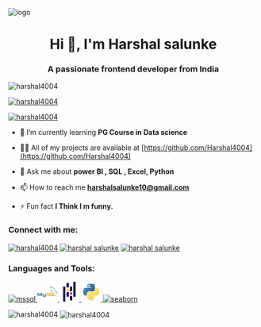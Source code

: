 ![logo](https://wallpaperaccess.com/full/1614824.jpg)
<h1 align="center">Hi 👋, I'm Harshal salunke</h1>
<h3 align="center">A passionate frontend developer from India</h3>

<p align="left"> <img src="https://komarev.com/ghpvc/?username=harshal4004&label=Profile%20views&color=0e75b6&style=flat" alt="harshal4004" /> </p>

<p align="left"> <a href="https://github.com/ryo-ma/github-profile-trophy"><img src="https://github-profile-trophy.vercel.app/?username=harshal4004" alt="harshal4004" /></a> </p>

<p align="left"> <a href="https://twitter.com/harshal4004" target="blank"><img src="https://img.shields.io/twitter/follow/harshal4004?logo=twitter&style=for-the-badge" alt="harshal4004" /></a> </p>

- 🌱 I’m currently learning **PG Course in Data science**

- 👨‍💻 All of my projects are available at [https://github.com/Harshal4004](https://github.com/Harshal4004)

- 💬 Ask me about **power BI , SQL , Excel, Python**

- 📫 How to reach me **harshalsalunke10@gmail.com**

- ⚡ Fun fact **I Think I m funny.**

<h3 align="left">Connect with me:</h3>
<p align="left">
<a href="https://twitter.com/harshal4004" target="blank"><img align="center" src="https://raw.githubusercontent.com/rahuldkjain/github-profile-readme-generator/master/src/images/icons/Social/twitter.svg" alt="harshal4004" height="30" width="40" /></a>
<a href="https://linkedin.com/in/harshal salunke" target="blank"><img align="center" src="https://raw.githubusercontent.com/rahuldkjain/github-profile-readme-generator/master/src/images/icons/Social/linked-in-alt.svg" alt="harshal salunke" height="30" width="40" /></a>
<a href="https://kaggle.com/harshal salunke" target="blank"><img align="center" src="https://raw.githubusercontent.com/rahuldkjain/github-profile-readme-generator/master/src/images/icons/Social/kaggle.svg" alt="harshal salunke" height="30" width="40" /></a>
</p>

<h3 align="left">Languages and Tools:</h3>
<p align="left"> <a href="https://www.microsoft.com/en-us/sql-server" target="_blank" rel="noreferrer"> <img src="https://www.svgrepo.com/show/303229/microsoft-sql-server-logo.svg" alt="mssql" width="40" height="40"/> </a> <a href="https://www.mysql.com/" target="_blank" rel="noreferrer"> <img src="https://raw.githubusercontent.com/devicons/devicon/master/icons/mysql/mysql-original-wordmark.svg" alt="mysql" width="40" height="40"/> </a> <a href="https://pandas.pydata.org/" target="_blank" rel="noreferrer"> <img src="https://raw.githubusercontent.com/devicons/devicon/2ae2a900d2f041da66e950e4d48052658d850630/icons/pandas/pandas-original.svg" alt="pandas" width="40" height="40"/> </a> <a href="https://www.python.org" target="_blank" rel="noreferrer"> <img src="https://raw.githubusercontent.com/devicons/devicon/master/icons/python/python-original.svg" alt="python" width="40" height="40"/> </a> <a href="https://seaborn.pydata.org/" target="_blank" rel="noreferrer"> <img src="https://seaborn.pydata.org/_images/logo-mark-lightbg.svg" alt="seaborn" width="40" height="40"/> </a> </p>

<p><img align="left" src="https://github-readme-stats.vercel.app/api/top-langs?username=harshal4004&show_icons=true&locale=en&layout=compact" alt="harshal4004" /></p>

<p>&nbsp;<img align="center" src="https://github-readme-stats.vercel.app/api?username=harshal4004&show_icons=true&locale=en" alt="harshal4004" /></p>
